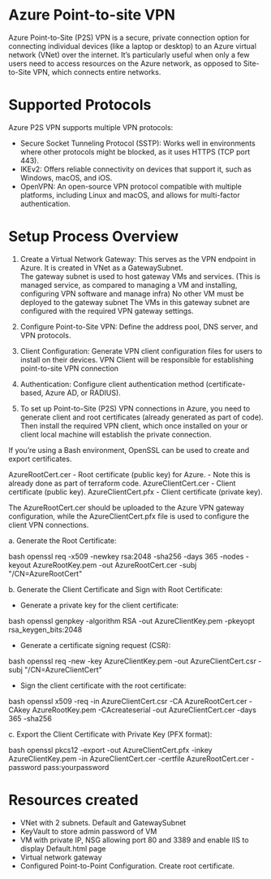 # Azure Point-to-site VPN

Azure Point-to-Site (P2S) VPN is a secure, private connection option for connecting individual devices (like a laptop or desktop) to an Azure virtual network (VNet) over the internet. It’s particularly useful when only a few users need to access resources on the Azure network, as opposed to Site-to-Site VPN, which connects entire networks.

# Supported Protocols

Azure P2S VPN supports multiple VPN protocols:

- Secure Socket Tunneling Protocol (SSTP): Works well in environments where other protocols might be blocked, as it uses HTTPS (TCP port 443).
- IKEv2: Offers reliable connectivity on devices that support it, such as Windows, macOS, and iOS.
- OpenVPN: An open-source VPN protocol compatible with multiple platforms, including Linux and macOS, and allows for multi-factor authentication.

# Setup Process Overview

1. Create a Virtual Network Gateway: This serves as the VPN endpoint in Azure.
   It is created in VNet as a GatewaySubnet.  
   The gateway subnet is used to host gateway VMs and services. (This is managed service, as compared to managing a VM and installing, configuring VPN software and manage infra)
   No other VM must be deployed to the gateway subnet
   The VMs in this gateway subnet are configured with the required VPN gateway settings.

2. Configure Point-to-Site VPN: Define the address pool, DNS server, and VPN protocols.

3. Client Configuration: Generate VPN client configuration files for users to install on their devices.
VPN Client will be responsible for establishing point-to-site VPN connection

4. Authentication: Configure client authentication method (certificate-based, Azure AD, or RADIUS).

5. To set up Point-to-Site (P2S) VPN connections in Azure, you need to generate client and root certificates (already generated as part of code). Then install the required VPN client, which once installed on your or client local machine will establish the private connection.

If you’re using a Bash environment, OpenSSL can be used to create and export certificates.

AzureRootCert.cer - Root certificate (public key) for Azure. - Note this is already done as part of terraform code.
AzureClientCert.cer - Client certificate (public key).
AzureClientCert.pfx - Client certificate (private key).

The AzureRootCert.cer should be uploaded to the Azure VPN gateway configuration, while the AzureClientCert.pfx file is used to configure the client VPN connections.


a. Generate the Root Certificate:

bash
openssl req -x509 -newkey rsa:2048 -sha256 -days 365 -nodes -keyout AzureRootKey.pem -out AzureRootCert.cer -subj "/CN=AzureRootCert"

b. Generate the Client Certificate and Sign with Root Certificate:

- Generate a private key for the client certificate:

bash
openssl genpkey -algorithm RSA -out AzureClientKey.pem -pkeyopt rsa_keygen_bits:2048

- Generate a certificate signing request (CSR):

bash
openssl req -new -key AzureClientKey.pem -out AzureClientCert.csr -subj "/CN=AzureClientCert"

- Sign the client certificate with the root certificate:

bash
openssl x509 -req -in AzureClientCert.csr -CA AzureRootCert.cer -CAkey AzureRootKey.pem -CAcreateserial -out AzureClientCert.cer -days 365 -sha256

c. Export the Client Certificate with Private Key (PFX format):

bash
openssl pkcs12 -export -out AzureClientCert.pfx -inkey AzureClientKey.pem -in AzureClientCert.cer -certfile AzureRootCert.cer -password pass:yourpassword

# Resources created
- VNet with 2 subnets.  Default and GatewaySubnet
- KeyVault to store admin password of VM
- VM with private IP, NSG allowing port 80 and 3389 and enable IIS to display Default.html page
- Virtual network gateway
- Configured Point-to-Point Configuration.  Create root certificate.